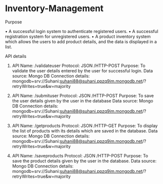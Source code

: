 # Inventory-Management

Purpose

• A successful login system to authenticate registered users. 
• A successful registration system for unregistered users. 
• A product inventory system which allows the users to add product details, and the data is displayed in a list.

API details
1. API Name: /validateuser
Protocol:	JSON /HTTP-POST
Purpose:	To validate the user details entered by the user for successful login.
Data source:	Mongo DB
Connection details:	mongodb+srv://Suhani:suhani88@suhani.ppzq9im.mongodb.net/?retryWrites=true&w=majority

2.	API Name: /submituser
Protocol:	JSON /HTTP-POST
Purpose:	To save the user details given by the user in the database
Data source:	Mongo DB
Connection details:	mongodb+srv://Suhani:suhani88@suhani.ppzq9im.mongodb.net/?retryWrites=true&w=majority

3.	API Name: /getproducts
Protocol:	JSON /HTTP-GET
Purpose:	To display the list of products with its details which are saved in the database.
Data source:	Mongo DB
Connection details:	mongodb+srv://Suhani:suhani88@suhani.ppzq9im.mongodb.net/?retryWrites=true&w=majority

4.	API Name: /saveproducts
Protocol:	JSON /HTTP-POST
Purpose:	To save the product details given by the user in the database.
Data source:	Mongo DB
Connection details:	mongodb+srv://Suhani:suhani88@suhani.ppzq9im.mongodb.net/?retryWrites=true&w=majority




